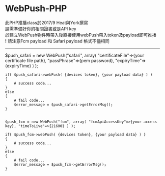 # WebPush-PHP
此PHP推播class於2017/9 Heat與York撰寫<br>
請需準備好你的相關證書或是API key<br>
於建立WebPush物件時帶入後直接使用webPush帶入token及payload即可推播<br>
! 請注意Fcm payload 和 Safari payload 格式不儘相同<br>
<hr>
    $push_safari = new WebPush("safari",
        array( "certificateFile"=>{your certificate file path},
        "passPhrase"=>{pem password},
        "expiryTime"=>{expiryTime}
        ) );
    
    if( $push_safari->webPush( {devices token}, {your payload data} ) )
    {
        # success code...
    }
    else
    {
        # fail code...
        $error_message = $push_safari->getErrorMsg();
    }
    
    
    $push_fcm = new WebPush("fcm", array( "fcmApiAccessKey"=>{your access key}, "timeToLive"=>{21600} ) );
    
    if( $push_fcm->webPush( {devices token}, {your payload data} ) )
    {
        # success code...
    }
    else
    {
        # fail code...
        $error_message = $push_fcm->getErrorMsg();
    }
